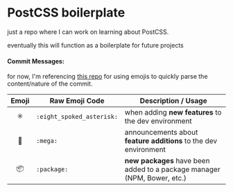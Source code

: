 # PostCSS boilerplate
just a repo where I can work on learning about PostCSS.

eventually this will function as a boilerplate for future projects

#### Commit Messages:
for now, I'm referencing [this repo](https://github.com/slashsBin/styleguide-git-commit-message) for using emojis to quickly parse the content/nature of the commit.

| Emoji | Raw Emoji Code | Description / Usage |
|:---:|---|---|
| :eight_spoked_asterisk: | `:eight_spoked_asterisk:` | when adding **new features** to the dev environment |
| :mega: | `:mega:` | announcements about **feature additions** to the dev environment |
| :package: | `:package:` | **new packages** have been added to a package manager (NPM, Bower, etc.) |
